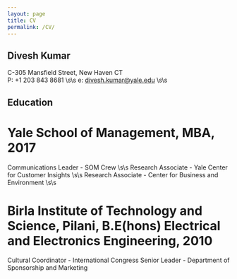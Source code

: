 ```yaml
---
layout: page
title: CV
permalink: /CV/
---
```


## Divesh Kumar
C-305 Mansfield Street, New Haven CT </br>
P: +1 203 843 8681  \s\s
e: divesh.kumar@yale.edu \s\s

## Education

# Yale School of Management, MBA, 2017

Communications Leader - SOM Crew \s\s
Research Associate - Yale Center for Customer Insights \s\s
Research Associate - Center for Business and Environment \s\s

# Birla Institute of Technology and Science, Pilani, B.E(hons) Electrical and Electronics Engineering, 2010
Cultural Coordinator - International Congress
Senior Leader - Department of Sponsorship and Marketing



